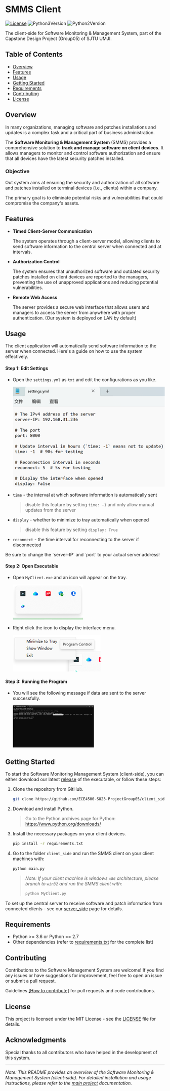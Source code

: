 # SMMS Client

[![License](https://img.shields.io/badge/license-MIT-blue.svg)](https://opensource.org/licenses/MIT) ![Python3Version](https://img.shields.io/badge/python-%3E%3D3.6-green) ![Python2Version](https://img.shields.io/badge/python-2.7-green) 

The client-side for Software Monitoring & Management System, part of the Capstone Design Project (Group05) of SJTU UMJI.

## Table of Contents

- [Overview](#overview) 
- [Features](#features) 
- [Usage](#usage) 
- [Getting Started](#getting-started) 
- [Requirements](#requirements)
- [Contributing](#contributing) 
- [License](#license) 

## Overview

In many organizations, managing software and patches installations and updates is a complex task and a critical part of business administration.

The **Software Monitoring & Management System** (SMMS) provides a comprehensive solution to **track and manage software on client devices**. It allows managers to monitor and control software authorization and ensure that all devices have the latest security patches installed.

### Objective

Out system aims at ensuring the security and authorization of all software and patches installed on terminal devices (i.e., clients) within a company. 

The primary goal is to eliminate potential risks and vulnerabilities that could compromise the company's assets.

## Features

- **Timed Client-Server Communication**

  The system operates through a client-server model, allowing clients to send software information to the central server when connected and at intervals.

- **Authorization Control**

  The system ensures that unauthorized software and outdated security patches installed on client devices are reported to the managers, preventing the use of unapproved applications and reducing potential vulnerabilities.

- **Remote Web Access**

  The server provides a secure web interface that allows users and managers to access the server from anywhere with proper authentication. (Our system is deployed on LAN by default)

## Usage

The client application will automatically send software information to the server when connected. Here's a guide on how to use the system effectively.

#### Step 1: Edit Settings

- Open the `settings.yml` as `txt` and edit the configurations as you like.

  <img src="PIC/image-20230726170346953.png" alt="image-20230726170346953" style="zoom: 50%;" /> 

- `time` - the interval at which software information is automatically sent

  > disable this feature by setting `time: -1` and only allow manual updates from the server

- `display` - whether to minimize to tray automatically when opened

  > disable this feature by setting `display: True` 

- `reconnect` - the time interval for reconnecting to the server if disconnected

<div class="note">Be sure to change the `server-IP` and `port` to your actual server address!</div>

#### Step 2: Open Executable

- Open `MyClient.exe` and an icon will appear on the tray.

  <img src="PIC/image-20230726170204223.png" alt="image-20230726170204223" style="zoom: 50%;" /> 

- Right click the icon to display the interface menu.

  <img src="PIC/image-20230726170237725.png" alt="image-20230726170237725" style="zoom: 50%;" /> 

#### Step 3: Running the Program

- You will see the following message if data are sent to the server successfully.

  <img src="PIC/image-20230726170435327.png" alt="image-20230726170435327" style="zoom: 25%;" /> 

## Getting Started

To start the Software Monitoring Management System (client-side), you can either download our latest [release](https://github.com/ECE4500-SU23-ProjectGroup05/client_side/releases) of the executable, or follow these steps:

1. Clone the repository from GitHub.

   ```bash
   git clone https://github.com/ECE4500-SU23-ProjectGroup05/client_side.git
   ```

2. Download and install Python.

   > Go to the Python archives page for Python: https://www.python.org/downloads/

3. Install the necessary packages on your client devices.

   ```bash
   pip install -r requirements.txt
   ```

4. Go to the folder `client_side` and run the SMMS client on your client machines with:

   ```bash
   python main.py
   ```
   > *Note: If your client machine is windows `x86` architecture, please branch to `win32` and run the SMMS client with:*
   >
   > ```python
   > python MyClient.py
   > ```

To set up the central server to receive software and patch information from connected clients - see our [server_side](https://github.com/ECE4500-SU23-ProjectGroup05/server_side) page for details.

## Requirements

- Python >= 3.6 or Python == 2.7
- Other dependencies (refer to [requirements.txt](./requirements.txt) for the complete list)

## Contributing

Contributions to the Software Management System are welcome! If you find any issues or have suggestions for improvement, feel free to open an issue or submit a pull request.

Guidelines [[How to contribute]](./guidelines/contributions.md) for pull requests and code contributions.

## License

This project is licensed under the MIT License - see the [LICENSE](./LICENSE) file for details.

## Acknowledgments

Special thanks to all contributors who have helped in the development of this system.

---

*Note: This README provides an overview of the Software Monitoring & Management System (client-side). For detailed installation and usage instructions, please refer to the [main project](https://github.com/ECE4500-SU23-ProjectGroup05/Software-Management-System) documentation.*


